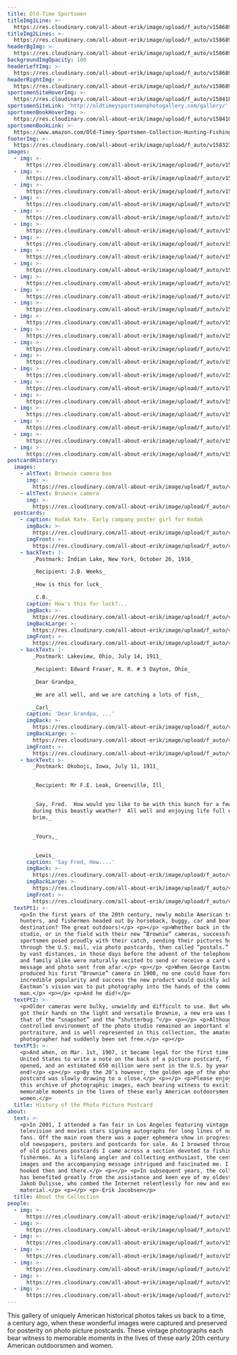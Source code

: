 ```yaml
---
title: Old-Time Sportsmen
titleImg1Line: >-
  https://res.cloudinary.com/all-about-erik/image/upload/f_auto/v1586896741/Old%20Time%20Sportsmen%20%28Common%29/title-old-time-sportsmen-black-1line_vxphwj.png
titleImg2Lines: >-
  https://res.cloudinary.com/all-about-erik/image/upload/f_auto/v1586896741/Old%20Time%20Sportsmen%20%28Common%29/title-old-time-sportsmen-black-2lines_em3dwd.png
headerBgImg: >-
  https://res.cloudinary.com/all-about-erik/image/upload/f_auto/v1586896743/Old%20Time%20Sportsmen%20%28Common%29/banner-old-time-sportsmen_fql1sy.png
backgroundImgOpacity: 100
headerLeftImg: >-
  https://res.cloudinary.com/all-about-erik/image/upload/f_auto/v1586896741/Old%20Time%20Sportsmen%20%28Common%29/hunter_ta5375.png
headerRightImg: >-
  https://res.cloudinary.com/all-about-erik/image/upload/f_auto/v1586896742/Old%20Time%20Sportsmen%20%28Common%29/ducks_irayst.png
sportsmenSiteHoverImg: >-
  https://res.cloudinary.com/all-about-erik/image/upload/f_auto/v1584183192/Collections/06%20Old-Time%20Sportsmen/flyline_ckmhvu.png
sportsmenSiteLink: 'http://oldtimeysportsmenphotogallery.com/gallery/'
sportsmenBookHoverImg: >-
  https://res.cloudinary.com/all-about-erik/image/upload/f_auto/v1584183232/Collections/06%20Old-Time%20Sportsmen/old-log-cabin_kaeizd.png
sportsmenBookLink: >-
  https://www.amazon.com/Old-Timey-Sportsmen-Collection-Hunting-Fishing-ebook/dp/B07DH1WN4H/
footerImg: >-
  https://res.cloudinary.com/all-about-erik/image/upload/f_auto/v1583278416/Collections/OldTimeSportsmen_collection_footer_av7yua.jpg
images:
  - img: >-
      https://res.cloudinary.com/all-about-erik/image/upload/f_auto/v1582073037/Collections/06%20Old-Time%20Sportsmen/01-002_dp0pa8.jpg
  - img: >-
      https://res.cloudinary.com/all-about-erik/image/upload/f_auto/v1582073037/Collections/06%20Old-Time%20Sportsmen/02-025_j9fhi3.jpg
  - img: >-
      https://res.cloudinary.com/all-about-erik/image/upload/f_auto/v1582073038/Collections/06%20Old-Time%20Sportsmen/03-431_s0mvbd.jpg
  - img: >-
      https://res.cloudinary.com/all-about-erik/image/upload/f_auto/v1582073045/Collections/06%20Old-Time%20Sportsmen/04-1153_flq4hv.jpg
  - img: >-
      https://res.cloudinary.com/all-about-erik/image/upload/f_auto/v1582073038/Collections/06%20Old-Time%20Sportsmen/05-1412_ohp9lr.jpg
  - img: >-
      https://res.cloudinary.com/all-about-erik/image/upload/f_auto/v1582073037/Collections/06%20Old-Time%20Sportsmen/06-764_fbloex.jpg
  - img: >-
      https://res.cloudinary.com/all-about-erik/image/upload/f_auto/v1582073040/Collections/06%20Old-Time%20Sportsmen/07-340_gvyflg.jpg
  - img: >-
      https://res.cloudinary.com/all-about-erik/image/upload/f_auto/v1582073040/Collections/06%20Old-Time%20Sportsmen/08-5452_pvoojz.jpg
  - img: >-
      https://res.cloudinary.com/all-about-erik/image/upload/f_auto/v1582073038/Collections/06%20Old-Time%20Sportsmen/09-189-2_ucvpnu.jpg
  - img: >-
      https://res.cloudinary.com/all-about-erik/image/upload/f_auto/v1582073040/Collections/06%20Old-Time%20Sportsmen/10-183_kmntcp.jpg
  - img: >-
      https://res.cloudinary.com/all-about-erik/image/upload/f_auto/v1582073042/Collections/06%20Old-Time%20Sportsmen/11-058_d7l7a6.jpg
  - img: >-
      https://res.cloudinary.com/all-about-erik/image/upload/f_auto/v1582073041/Collections/06%20Old-Time%20Sportsmen/12-470_zpyzsv.jpg
  - img: >-
      https://res.cloudinary.com/all-about-erik/image/upload/f_auto/v1582073043/Collections/06%20Old-Time%20Sportsmen/13-889_e2twg3.jpg
  - img: >-
      https://res.cloudinary.com/all-about-erik/image/upload/f_auto/v1582073042/Collections/06%20Old-Time%20Sportsmen/14-925_w6xntg.jpg
  - img: >-
      https://res.cloudinary.com/all-about-erik/image/upload/f_auto/v1582073042/Collections/06%20Old-Time%20Sportsmen/15-604_nfsrqu.jpg
  - img: >-
      https://res.cloudinary.com/all-about-erik/image/upload/f_auto/v1582073044/Collections/06%20Old-Time%20Sportsmen/16-1413_wsycu2.jpg
  - img: >-
      https://res.cloudinary.com/all-about-erik/image/upload/f_auto/v1582073044/Collections/06%20Old-Time%20Sportsmen/17-300_fsrntb.jpg
  - img: >-
      https://res.cloudinary.com/all-about-erik/image/upload/f_auto/v1582073044/Collections/06%20Old-Time%20Sportsmen/18-702_ubvega.jpg
  - img: >-
      https://res.cloudinary.com/all-about-erik/image/upload/f_auto/v1582073045/Collections/06%20Old-Time%20Sportsmen/19-573_iznem7.jpg
  - img: >-
      https://res.cloudinary.com/all-about-erik/image/upload/f_auto/v1582073045/Collections/06%20Old-Time%20Sportsmen/20-276_d9fbkj.jpg
  - img: >-
      https://res.cloudinary.com/all-about-erik/image/upload/f_auto/v1582073046/Collections/06%20Old-Time%20Sportsmen/21-027_24x16_bdmaty.jpg
  - img: >-
      https://res.cloudinary.com/all-about-erik/image/upload/f_auto/v1582073213/Collections/06%20Old-Time%20Sportsmen/22-996_tljsts.jpg
  - img: >-
      https://res.cloudinary.com/all-about-erik/image/upload/f_auto/v1582073212/Collections/06%20Old-Time%20Sportsmen/23-653_xsqemq.jpg
postcardHistory:
  images:
    - altText: Brownie camera box
      img: >-
        https://res.cloudinary.com/all-about-erik/image/upload/f_auto/v1583082619/Collections/06%20Old-Time%20Sportsmen/browniebox_apabx5.png
    - altText: Brownie camera
      img: >-
        https://res.cloudinary.com/all-about-erik/image/upload/f_auto/v1583082619/Collections/06%20Old-Time%20Sportsmen/browniecamera_iji3vd.png
  postcards:
    - caption: Kodak Kate. Early company poster girl for Kodak
      imgBack: >-
        https://res.cloudinary.com/all-about-erik/image/upload/f_auto/v1583083148/Collections/06%20Old-Time%20Sportsmen/postcards/postcard01-kate1017-back_xgx6st.jpg
      imgFront: >-
        https://res.cloudinary.com/all-about-erik/image/upload/f_auto/v1583083148/Collections/06%20Old-Time%20Sportsmen/postcards/postcard01-kate1017-front_tbtupk.jpg
    - backText: |-
        _Postmark: Indian Lake, New York, October 26, 1916_

        _Recipient: J.B. Weeks_

        _How is this for luck_

        _C.B._
      caption: How's this for luck?...
      imgBack: >-
        https://res.cloudinary.com/all-about-erik/image/upload/f_auto/v1583083148/Collections/06%20Old-Time%20Sportsmen/postcards/postcard02-luck1466-back_beyhgn.jpg
      imgBackLarge: >-
        https://res.cloudinary.com/all-about-erik/image/upload/f_auto/v1584476400/Collections/06%20Old-Time%20Sportsmen/postcards/postcard02-luck1466-back-large_b0joc7.jpg
      imgFront: >-
        https://res.cloudinary.com/all-about-erik/image/upload/f_auto/v1583083148/Collections/06%20Old-Time%20Sportsmen/postcards/postcard02-luck1466-front_ljlw4w.jpg
    - backText: |-
        _Postmark: Lakeview, Ohio, July 14, 1911_

        _Recipient: Edward Fraser, R. R. # 5 Dayton, Ohio_

        _Dear Grandpa_

        _We are all well, and we are catching a lots of fish,_

        _Carl_
      caption: 'Dear Grandpa, ...'
      imgBack: >-
        https://res.cloudinary.com/all-about-erik/image/upload/f_auto/v1583083148/Collections/06%20Old-Time%20Sportsmen/postcards/postcard03-grandpa027-back_qpccou.jpg
      imgBackLarge: >-
        https://res.cloudinary.com/all-about-erik/image/upload/f_auto/v1584476400/Collections/06%20Old-Time%20Sportsmen/postcards/postcard03-grandpa027-back-large_sanegs.jpg
      imgFront: >-
        https://res.cloudinary.com/all-about-erik/image/upload/f_auto/v1583083148/Collections/06%20Old-Time%20Sportsmen/postcards/postcard03-grandpa027-front_douxhz.jpg
    - backText: >-
        _Postmark: Okoboji, Iowa, July 11, 1911_


        _Recipient: Mr F.E. Leak, Greenville, Ill_


        _Say, Fred.  How would you like to be with this bunch for a few days
        during this beastly weather?  All well and enjoying life full up to the
        brim._


        _Yours,_


        _Lewis_
      caption: 'Say Fred, How....'
      imgBack: >-
        https://res.cloudinary.com/all-about-erik/image/upload/f_auto/v1583083149/Collections/06%20Old-Time%20Sportsmen/postcards/postcard04-fred648-back_y3wrvs.jpg
      imgBackLarge: >-
        https://res.cloudinary.com/all-about-erik/image/upload/f_auto/v1584476400/Collections/06%20Old-Time%20Sportsmen/postcards/postcard04-fred648-back-large_ccoo97.jpg
      imgFront: >-
        https://res.cloudinary.com/all-about-erik/image/upload/f_auto/v1583083149/Collections/06%20Old-Time%20Sportsmen/postcards/postcard04-fred648-front_xkzrlh.jpg
  textPt1: >-
    <p>In the first years of the 20th century, newly mobile American travellers,
    hunters, and fishermen headed out by horseback, buggy, car and boat. Their
    destination? The great outdoors!</p> <p></p> <p>Whether back in the photo
    studio, or in the field with their new “Brownie” cameras, successful
    sportsmen posed proudly with their catch, sending their pictures home
    through the U.S. mail, via photo postcards, then called “postals.” Separated
    by vast distances, in those days before the advent of the telephone, friends
    and family alike were naturally excited to send or receive a card with a
    message and photo sent from afar.</p> <p></p> <p>When George Eastman
    produced his first “Brownie” camera in 1900, no one could have foreseen the
    incredible popularity and success the new product would quickly achieve!
    Eastman’s vision was to put photography into the hands of the common
    man.</p> <p></p> <p>And he did!</p>
  textPt2: >-
    <p>Older cameras were bulky, unwieldy and difficult to use. But when people
    got their hands on the light and versatile Brownie, a new era was born -
    that of the “snapshot” and the “shutterbug.”</p> <p></p> <p>Although the
    controlled environment of the photo studio remained an important element in
    portraiture, and is well represented in this collection, the amateur
    photographer had suddenly been set free.</p> <p></p>    
  textPt3: >-
    <p>And when, on Mar. 1st, 1907, it became legal for the first time in the
    United States to write a note on the back of a picture postcard, floodgates
    opened, and an estimated 650 million were sent in the U.S. by year's
    end!</p> <p></p> <p>By the 20’s however, the golden age of the photo
    postcard was slowly drawing to a close.</p> <p></p> <p>Please enjoy browsing
    this archive of photographic images, each bearing witness to exciting and
    memorable moments in the lives of these early American outdoorsmen and
    women.</p>
  title: History of the Photo Picture Postcard
about:
  text: >-
    <p>In 2001, I attended a fan fair in Los Angeles featuring vintage
    television and movies stars signing autographs for long lines of nostalgic
    fans. Off the main room there was a paper ephemera show in progress, with
    old newspapers, posters and postcards for sale. As I browsed through a box
    of old pictures postcards I came across a section devoted to fishing and
    fishermen. As a lifelong angler and collecting enthusiast, the century old
    images and the accompanying message intrigued and fascinated me. I was
    hooked then and there.</p> <p></p> <p>In subsequent years, the collection
    has benefited greatly from the assistance and keen eye of my oldest son
    Jakob Dulisse, who combed the Internet relentlessly for new and exciting
    material.</p> <p></p> <p>-Erik Jacobsen</p>
  title: About the Collection
people:
  - img: >-
      https://res.cloudinary.com/all-about-erik/image/upload/f_auto/v1584468461/Collections/06%20Old-Time%20Sportsmen/people/01_172_en54qz.png
  - img: >-
      https://res.cloudinary.com/all-about-erik/image/upload/f_auto/v1584468462/Collections/06%20Old-Time%20Sportsmen/people/02_377_ede427.png
  - img: >-
      https://res.cloudinary.com/all-about-erik/image/upload/f_auto/v1584468461/Collections/06%20Old-Time%20Sportsmen/people/03_692_tn81ti.png
  - img: >-
      https://res.cloudinary.com/all-about-erik/image/upload/f_auto/v1584468461/Collections/06%20Old-Time%20Sportsmen/people/04_995_lzbv24.png
  - img: >-
      https://res.cloudinary.com/all-about-erik/image/upload/f_auto/v1584468462/Collections/06%20Old-Time%20Sportsmen/people/05_1054_xnav5t.png
  - img: >-
      https://res.cloudinary.com/all-about-erik/image/upload/f_auto/v1584468462/Collections/06%20Old-Time%20Sportsmen/people/06_1056_iaq4ez.png
  - img: >-
      https://res.cloudinary.com/all-about-erik/image/upload/f_auto/v1584468462/Collections/06%20Old-Time%20Sportsmen/people/07_ras768_qf7jel.png
---
```

This gallery of uniquely American historical photos takes us back to a time, a century ago, when these wonderful images were captured and preserved for posterity on photo picture postcards. These vintage photographs each bear witness to memorable moments in the lives of these early 20th century American outdoorsmen and women.

